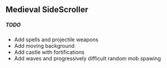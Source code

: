 ## Medieval SideScroller

##### TODO
- Add spells and projectile weapons
- Add moving background
- Add castle with fortifications
- Add waves and progressively difficult random mob spawing
